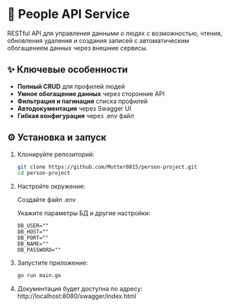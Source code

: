 # 🚀 People API Service

RESTful API для управления данными о людях с возможностью, чтения, обновления  удаления и создания записей с автоматическим обогащением данных через внешние сервисы.

## ✨ Ключевые особенности

- **Полный CRUD** для профилей людей
- **Умное обогащение данных** через сторонние API
- **Фильтрация и пагинация** списка профилей
- **Автодокументация** через Swagger UI
- **Гибкая конфигурация** через .env файл

## ⚙️ Установка и запуск

1. Клонируйте репозиторий:
   ```bash
   git clone https://github.com/Mutter0815/person-project.git
   cd person-project
   ```
2. Настройте окружение:

    Создайте файл .env 

    Укажите параметры БД и другие настройки:
    ```.env
    DB_USER=""
    DB_HOST=""
    DB_PORT=""
    DB_NAME=""
    DB_PASSWORD=""
    ```
3. Запустите приложение:
   ```bash
   go run main.go
   ```
4. Документация будет доступна по адресу:
   http://localhost:8080/swagger/index.html
    


